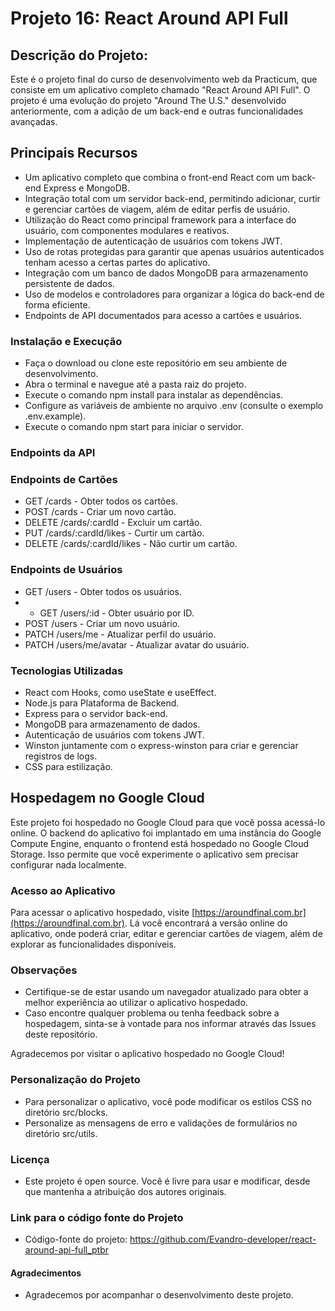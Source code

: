 # Projeto 16: React Around API Full
## Descrição do Projeto:
Este é o projeto final do curso de desenvolvimento web da Practicum, que consiste em um aplicativo completo chamado "React Around API Full". O projeto é uma evolução do projeto "Around The U.S." desenvolvido anteriormente, com a adição de um back-end e outras funcionalidades avançadas.

## Principais Recursos
- Um aplicativo completo que combina o front-end React com um back-end Express e MongoDB.
- Integração total com um servidor back-end, permitindo adicionar, curtir e gerenciar cartões de viagem, além de editar perfis de usuário.
- Utilização do React como principal framework para a interface do usuário, com componentes modulares e reativos.
- Implementação de autenticação de usuários com tokens JWT.
- Uso de rotas protegidas para garantir que apenas usuários autenticados tenham acesso a certas partes do aplicativo.
- Integração com um banco de dados MongoDB para armazenamento persistente de dados.
- Uso de modelos e controladores para organizar a lógica do back-end de forma eficiente.
- Endpoints de API documentados para acesso a cartões e usuários.

### Instalação e Execução
- Faça o download ou clone este repositório em seu ambiente de desenvolvimento.
- Abra o terminal e navegue até a pasta raiz do projeto.
- Execute o comando npm install para instalar as dependências.
- Configure as variáveis de ambiente no arquivo .env (consulte o exemplo .env.example).
- Execute o comando npm start para iniciar o servidor.

### Endpoints da API
### Endpoints de Cartões
- GET /cards - Obter todos os cartões.
- POST /cards - Criar um novo cartão.
- DELETE /cards/:cardId - Excluir um cartão.
- PUT /cards/:cardId/likes - Curtir um cartão.
- DELETE /cards/:cardId/likes - Não curtir um cartão.

### Endpoints de Usuários
- GET /users - Obter todos os usuários.
- - GET /users/:id - Obter usuário por ID.
- POST /users - Criar um novo usuário.
- PATCH /users/me - Atualizar perfil do usuário.
- PATCH /users/me/avatar - Atualizar avatar do usuário.

### Tecnologias Utilizadas
- React com Hooks, como useState e useEffect.
- Node.js para Plataforma de Backend.
- Express para o servidor back-end.
- MongoDB para armazenamento de dados.
- Autenticação de usuários com tokens JWT.
- Winston juntamente com o express-winston para criar e gerenciar registros de logs.
- CSS para estilização.

## Hospedagem no Google Cloud

Este projeto foi hospedado no Google Cloud para que você possa acessá-lo online. O backend do aplicativo foi implantado em uma instância do Google Compute Engine, enquanto o frontend está hospedado no Google Cloud Storage. Isso permite que você experimente o aplicativo sem precisar configurar nada localmente.

### Acesso ao Aplicativo

Para acessar o aplicativo hospedado, visite [https://aroundfinal.com.br](https://aroundfinal.com.br). Lá você encontrará a versão online do aplicativo, onde poderá criar, editar e gerenciar cartões de viagem, além de explorar as funcionalidades disponíveis.

### Observações

- Certifique-se de estar usando um navegador atualizado para obter a melhor experiência ao utilizar o aplicativo hospedado.
- Caso encontre qualquer problema ou tenha feedback sobre a hospedagem, sinta-se à vontade para nos informar através das Issues deste repositório.

Agradecemos por visitar o aplicativo hospedado no Google Cloud!


### Personalização do Projeto
- Para personalizar o aplicativo, você pode modificar os estilos CSS no diretório src/blocks.
- Personalize as mensagens de erro e validações de formulários no diretório src/utils.

### Licença
- Este projeto é open source. Você é livre para usar e modificar, desde que mantenha a atribuição dos autores originais.

### Link para o código fonte do Projeto
- Código-fonte do projeto: https://github.com/Evandro-developer/react-around-api-full_ptbr

#### Agradecimentos
- Agradecemos por acompanhar o desenvolvimento deste projeto.